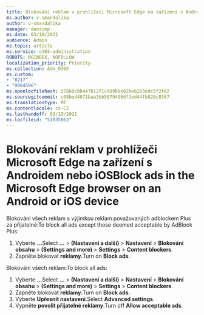 ```yaml
---
title: Blokování reklam v prohlížeči Microsoft Edge na zařízení s Androidem nebo iOS
ms.author: v-smandalika
author: v-smandalika
manager: dansimp
ms.date: 03/19/2021
audience: Admin
ms.topic: article
ms.service: o365-administration
ROBOTS: NOINDEX, NOFOLLOW
localization_priority: Priority
ms.collection: Adm_O365
ms.custom:
- "8217"
- "9004596"
ms.openlocfilehash: 37860cbb447b12f1c989b9e02beb263edc5f2fd2
ms.sourcegitcommit: c08bed4071baa3bb5879496df3ed44fb828c8367
ms.translationtype: MT
ms.contentlocale: cs-CZ
ms.lasthandoff: 03/19/2021
ms.locfileid: "51035063"
---
```

# <a name="block-ads-in-the-microsoft-edge-browser-on-an-android-or-ios-device"></a><span data-ttu-id="786fc-102">Blokování reklam v prohlížeči Microsoft Edge na zařízení s Androidem nebo iOS</span><span class="sxs-lookup"><span data-stu-id="786fc-102">Block ads in the Microsoft Edge browser on an Android or iOS device</span></span>

<span data-ttu-id="786fc-103">Blokování všech reklam s výjimkou reklam považovaných adblockem Plus za přijatelné:</span><span class="sxs-lookup"><span data-stu-id="786fc-103">To block all ads except those deemed acceptable by AdBlock Plus:</span></span>
1. <span data-ttu-id="786fc-104">Vyberte **...**</span><span class="sxs-lookup"><span data-stu-id="786fc-104">Select **…**</span></span><span data-ttu-id="786fc-105"> > **(Nastavení a další)**  >  **Nastavení**  >  **Blokování obsahu**</span><span class="sxs-lookup"><span data-stu-id="786fc-105"> > **(Settings and more)** > **Settings** > **Content blockers**.</span></span>
2. <span data-ttu-id="786fc-106">Zapněte blokovat **reklamy.**</span><span class="sxs-lookup"><span data-stu-id="786fc-106">Turn on **Block ads**.</span></span>

<span data-ttu-id="786fc-107">Blokování všech reklam:</span><span class="sxs-lookup"><span data-stu-id="786fc-107">To block all ads:</span></span>
1. <span data-ttu-id="786fc-108">Vyberte **...**</span><span class="sxs-lookup"><span data-stu-id="786fc-108">Select **…**</span></span><span data-ttu-id="786fc-109"> > **(Nastavení a další)**  >  **Nastavení**  >  **Blokování obsahu**</span><span class="sxs-lookup"><span data-stu-id="786fc-109"> > **(Settings and more)** > **Settings** > **Content blockers**.</span></span>
2. <span data-ttu-id="786fc-110">Zapněte blokovat **reklamy.**</span><span class="sxs-lookup"><span data-stu-id="786fc-110">Turn on **Block ads**.</span></span>
3. <span data-ttu-id="786fc-111">Vyberte **Upřesnit nastavení**.</span><span class="sxs-lookup"><span data-stu-id="786fc-111">Select **Advanced settings**.</span></span>
4. <span data-ttu-id="786fc-112">Vypněte **povolit přijatelné reklamy**.</span><span class="sxs-lookup"><span data-stu-id="786fc-112">Turn off **Allow acceptable ads**.</span></span>